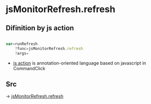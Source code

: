 # jsMonitorRefresh.refresh

## Difinition by js action

```js.js

var=runRefresh
	?func=jsMonitorRefresh.refresh
	?args=

```

- [js action](#) is annotation-oriented language based on javascript in CommandClick

## Src

-> [jsMonitorRefresh.refresh](https://github.com/puutaro/CommandClick/blob/master/app/src/main/java/com/puutaro/commandclick/fragment_lib/terminal_fragment/js_interface/toolbar/JsMonitorRefresh.kt#L16)


